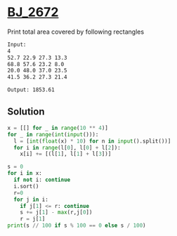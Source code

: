 # [BJ_2672](https://acmicpc.net/problem/2672)

Print total area covered by following rectangles

```txt
Input:
4
52.7 22.9 27.3 13.3
68.8 57.6 23.2 8.0
20.0 48.0 37.0 23.5
41.5 36.2 27.3 21.4

Output: 1853.61
```

## Solution

```py
x = [[] for _ in range(10 ** 4)]
for _ in range(int(input())):
  l = [int(float(x) * 10) for n in input().split())]
  for i in range(l[0], l[0] + l[2]):
    x[i] += [(l[1], l[1] + l[3])]

s = 0
for i in x:
  if not i: continue
  i.sort()
  r=0
  for j in i:
    if j[1] <= r: continue
    s += j[1] - max(r,j[0])
    r = j[1]
print(s // 100 if s % 100 == 0 else s / 100)
```
